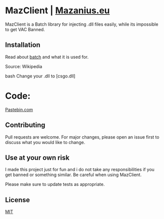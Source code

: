 # MazClient | [Mazanius.eu](https://www.mazanius.eu)

MazClient is a Batch library for injecting .dll files easily, while its impossible to get VAC Banned.

## Installation

Read about [batch](https://en.wikipedia.org/wiki/Batch_file) and what it is used for.

Source: Wikipedia

bash
Change your .dll to [csgo.dll]


# Code:

[Pastebin.com](https://pastebin.com/KDntE4Ms)



## Contributing

Pull requests are welcome. For major changes, please open an issue first
to discuss what you would like to change.

## Use at your own risk

I made this project just for fun and i do not take any responsibilities if you get banned or something similar. Be careful when using MazClient. 

Please make sure to update tests as appropriate.

## License

[MIT](https://choosealicense.com/licenses/mit/)
